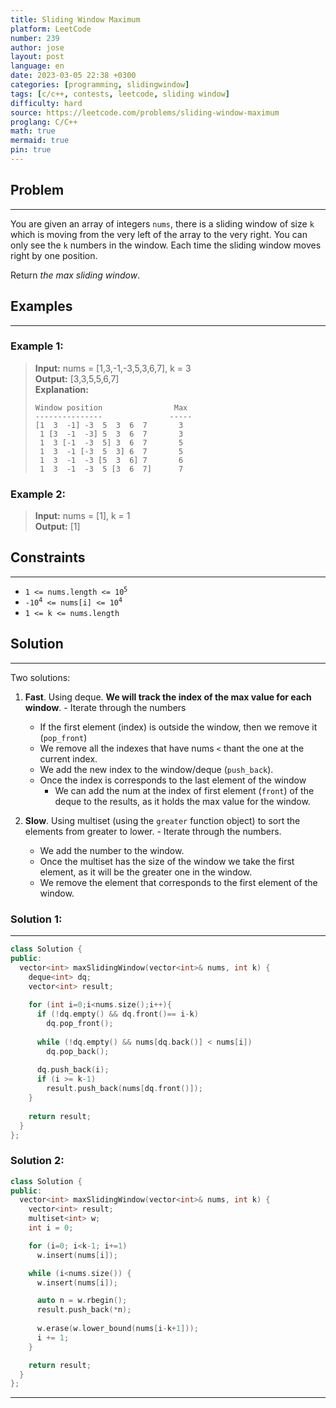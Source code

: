 ```yaml
---
title: Sliding Window Maximum
platform: LeetCode
number: 239
author: jose
layout: post
language: en
date: 2023-03-05 22:38 +0300
categories: [programming, slidingwindow]
tags: [c/c++, contests, leetcode, sliding window]
difficulty: hard
source: https://leetcode.com/problems/sliding-window-maximum
proglang: C/C++
math: true
mermaid: true
pin: true
---
```

## Problem
---
You are given an array of integers `nums`, there is a sliding window of size `k` which is moving from the very left of the array to the very right. You can only see the `k` numbers in the window. Each time the sliding window moves right by one position.  

Return *the max sliding window*.  

## Examples
---
### **Example 1:**  
>**Input:** nums = [1,3,-1,-3,5,3,6,7], k = 3  
>**Output:** [3,3,5,5,6,7]  
>**Explanation:**  
>```
>Window position                Max
>---------------               -----
>[1  3  -1] -3  5  3  6  7       3
>  1 [3  -1  -3] 5  3  6  7       3
>  1  3 [-1  -3  5] 3  6  7       5
>  1  3  -1 [-3  5  3] 6  7       5
>  1  3  -1  -3 [5  3  6] 7       6
>  1  3  -1  -3  5 [3  6  7]      7
>```

### **Example 2:**  
>**Input:** nums = [1], k = 1  
>**Output:** [1]  

## Constraints
---
- <code>1 <= nums.length <= 10<sup>5</sup></code>
- <code>-10<sup>4</sup> <= nums[i] <= 10<sup>4</sup></code>
- `1 <= k <= nums.length`

## Solution
---
Two solutions:
  1. **Fast**. Using deque. **We will track the index of the max value for each window**.
    -  Iterate through the numbers
      - If the first element (index) is outside the window, then we remove it (`pop_front`)
      - We remove all the indexes that have nums `<` thant the one at the current index.
      - We add the new index to the window/deque (`push_back`).
      - Once the index is corresponds to the last element of the window
        - We can add the num at the index of first element (`front`) of the deque to the results, as it holds the max value for the window.

  2. **Slow**. Using multiset (using the `greater` function object) to sort the elements from greater to lower.
    - Iterate through the numbers.
      - We add the number to the window.
      - Once the multiset has the size of the window we take the first element, as it will be the greater one in the window.
      - We remove the element that corresponds to the first element of the window.
    
### Solution 1:
---
```c++
class Solution {
public:
  vector<int> maxSlidingWindow(vector<int>& nums, int k) {
    deque<int> dq;
    vector<int> result;
    
    for (int i=0;i<nums.size();i++){
      if (!dq.empty() && dq.front()== i-k)
        dq.pop_front();
      
      while (!dq.empty() && nums[dq.back()] < nums[i])
        dq.pop_back();
      
      dq.push_back(i);     
      if (i >= k-1)
        result.push_back(nums[dq.front()]);
    }
    
    return result;
  }
};
```

### Solution 2:
```c++
class Solution {
public:
  vector<int> maxSlidingWindow(vector<int>& nums, int k) {
    vector<int> result;
    multiset<int> w;
    int i = 0;

    for (i=0; i<k-1; i+=1)
      w.insert(nums[i]);

    while (i<nums.size()) {
      w.insert(nums[i]);

      auto n = w.rbegin();
      result.push_back(*n);
      
      w.erase(w.lower_bound(nums[i-k+1]));
      i += 1;
    }

    return result;
  }
};
```
---